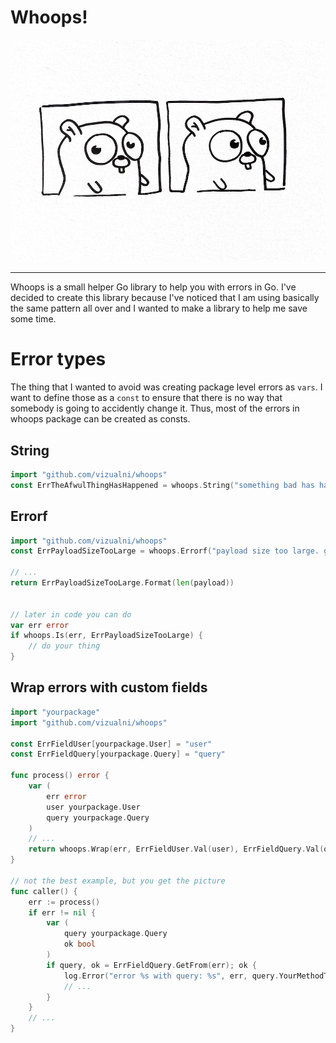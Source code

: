 # Whoops!

![whoops logo](./whoops.png)

-----

Whoops is a small helper Go library to help you with errors in Go. I've decided to create this library because I've noticed that I am using basically the same pattern
all over and I wanted to make a library to help me save some time.



# Error types

The thing that I wanted to avoid was creating package level errors as `vars`. I want to define those as a `const` to ensure that there is no way that somebody is going
to accidently change it. Thus, most of the errors in whoops package can be created as consts.

## String

```go
import "github.com/vizualni/whoops"
const ErrTheAfwulThingHasHappened = whoops.String("something bad has happened")
```

## Errorf

```go
import "github.com/vizualni/whoops"
const ErrPayloadSizeTooLarge = whoops.Errorf("payload size too large. got %d bytes")

// ...
return ErrPayloadSizeTooLarge.Format(len(payload))


// later in code you can do
var err error
if whoops.Is(err, ErrPayloadSizeTooLarge) {
	// do your thing
}
```


## Wrap errors with custom fields

```go
import "yourpackage"
import "github.com/vizualni/whoops"

const ErrFieldUser[yourpackage.User] = "user"
const ErrFieldQuery[yourpackage.Query] = "query"

func process() error {
	var (
		err error
		user yourpackage.User
		query yourpackage.Query
	)
	// ...
	return whoops.Wrap(err, ErrFieldUser.Val(user), ErrFieldQuery.Val(query))
}

// not the best example, but you get the picture
func caller() {
	err := process()
	if err != nil {
		var (
			query yourpackage.Query
			ok bool
		)
		if query, ok = ErrFieldQuery.GetFrom(err); ok {
			log.Error("error %s with query: %s", err, query.YourMethodThatReturnsQueryThatWasUsed())	
			// ...
		}
	}
	// ...
}
```

